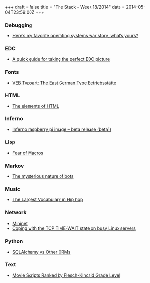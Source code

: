 +++
draft = false
title = "The Stack - Week 18/2014"
date = 2014-05-04T23:59:00Z
+++



### Debugging

 - [Here’s my favorite operating systems war story, what’s yours?][Heresmyfavoriteoperatingsystemswarstorywhatsyoursvalerieaurora]

[Heresmyfavoriteoperatingsystemswarstorywhatsyoursvalerieaurora]: http://blog.valerieaurora.org/2013/12/17/heres-my-favorite-operating-systems-war-story-whats-yours/


### EDC

 - [A quick guide for taking the perfect EDC picture][Aquickguidefortakingtheperfectedcpictureedc]

[Aquickguidefortakingtheperfectedcpictureedc]: http://www.reddit.com/r/EDC/comments/23aczi/a_quick_guide_for_taking_the_perfect_edc_picture/


### Fonts

 - [VEB Typoart: The East German Type Betriebsstätte][Vebtypoarttheeastgermantypebetriebsstttepingmagartdesignlifefromjapan]

[Vebtypoarttheeastgermantypebetriebsstttepingmagartdesignlifefromjapan]: http://pingmag.jp/2007/10/05/veb-typoart-the-east-german-type-betriebsstatte/


### HTML

 - [The elements of HTML][Theelementsofhtml]

[Theelementsofhtml]: http://cdn.rawgit.com/w3c/elements-of-html/master/index.html


### Inferno

 - [Inferno raspberry pi image – beta release (beta1)][Infernoraspberrypiimagebetareleasebeta1]

[Infernoraspberrypiimagebetareleasebeta1]: http://lynxline.com/inferno-raspberry-pi-image-beta1/


### Lisp

 - [Fear of Macros][Fearofmacros]

[Fearofmacros]: http://www.greghendershott.com/fear-of-macros/index.html


### Markov

 - [The mysterious nature of bots][Themysteriousnatureofbots]

[Themysteriousnatureofbots]: https://mispy.me/2014/05/the-mysterious-nature-of-bots/


### Music

 - [The Largest Vocabulary in Hip hop][Thelargestvocabularyinhiphop]

[Thelargestvocabularyinhiphop]: http://rappers.mdaniels.com.s3-website-us-east-1.amazonaws.com/


### Network

 - [Mininet][Mininet]
 - [Coping with the TCP TIME-WAIT state on busy Linux servers][Copingwiththetcptimewaitstateonbusylinuxserversvincentbernat]

[Mininet]: http://mininet.org/
[Copingwiththetcptimewaitstateonbusylinuxserversvincentbernat]: http://vincent.bernat.im/en/blog/2014-tcp-time-wait-state-linux.html


### Python

 - [SQLAlchemy vs Other ORMs][Sqlalchemyvsotherormspythoncentral]

[Sqlalchemyvsotherormspythoncentral]: http://www.pythoncentral.io/sqlalchemy-vs-orms/


### Text

 - [Movie Scripts Ranked by Flesch-Kincaid Grade Level][Datadiversionsmoviescriptsrankedbyfleschkincaidgradelevel]

[Datadiversionsmoviescriptsrankedbyfleschkincaidgradelevel]: http://dfkoz.tumblr.com/post/84628568976/movie-scripts-ranked-by-flesch-kincaid-grade-level